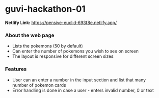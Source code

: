 # guvi-hackathon-01
<strong>Netlify Link: </strong>https://pensive-euclid-693f8e.netlify.app/
<h3>About the web page</h3>
<ul>
  <li>Lists the pokemons (50 by default)</li>
  <li>Can enter the number of pokemons you wish to see on screen</li>
  <li>The layout is responsive for different screen sizes</li>
</ul>
<h3>Features</h3>
<ul>
  <li>User can an enter a number in the input section and list that many number of pokemon cards</li>
  <li>Error handling is done in case a user - enters invalid number, 0 or text</li>
</ul>

